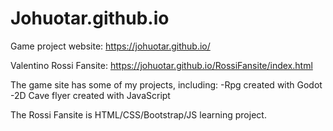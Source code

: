 # Johuotar.github.io

Game project website:
https://johuotar.github.io/

Valentino Rossi Fansite:
https://johuotar.github.io/RossiFansite/index.html

The game site has some of my projects, including:
-Rpg created with Godot
-2D Cave flyer created with JavaScript

The Rossi Fansite is HTML/CSS/Bootstrap/JS learning project.

